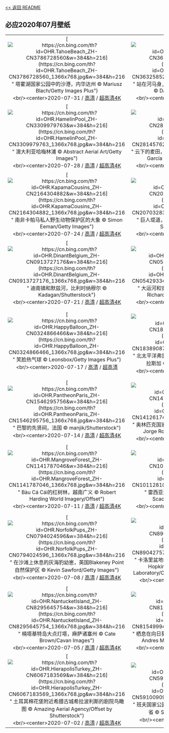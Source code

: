 [<< 返回 README](../../README.md)
## 必应2020年07月壁纸
||||
|:---:|:---:|:---:|
|[![https://cn.bing.com/th?id=OHR.TahoeBeach_ZH-CN3786728560&w=384&h=216](https://cn.bing.com/th?id=OHR.TahoeBeach_ZH-CN3786728560_1366x768.jpg&w=384&h=216 " &#10;塔霍湖国家公园中的沙港，内华达州&#10;© Mariusz Blach/Getty Images Plus")](https://cn.bing.com/search?q=%E5%A1%94%E9%9C%8D%E6%B9%96%E5%9B%BD%E5%AE%B6%E5%85%AC%E5%9B%AD%E4%B8%AD%E7%9A%84%E6%B2%99%E6%B8%AF%EF%BC%8C%E5%86%85%E5%8D%8E%E8%BE%BE%E5%B7%9E&form=hpcapt&mkt=zh-cn&filters=HpDate:"20200731_1600")<br/><center>2020-07-31 / [高清](https://cn.bing.com/th?id=OHR.TahoeBeach_ZH-CN3786728560_1920x1200.jpg&w=1920&h=1200) / [超高清4K](https://cn.bing.com/th?id=OHR.TahoeBeach_ZH-CN3786728560_UHD.jpg&w=3840&h=2160)<center/>|[![https://cn.bing.com/th?id=OHR.HamerkopHunting_ZH-CN3632585255&w=384&h=216](https://cn.bing.com/th?id=OHR.HamerkopHunting_ZH-CN3632585255_1366x768.jpg&w=384&h=216 " &#10;站在河马身上的锤头鹳，津巴布韦马纳潭国家公园&#10;© David Fettes/Getty Images")](https://cn.bing.com/search?q=%E7%AB%99%E5%9C%A8%E6%B2%B3%E9%A9%AC%E8%BA%AB%E4%B8%8A%E7%9A%84%E9%94%A4%E5%A4%B4%E9%B9%B3%EF%BC%8C%E6%B4%A5%E5%B7%B4%E5%B8%83%E9%9F%A6%E9%A9%AC%E7%BA%B3%E6%BD%AD%E5%9B%BD%E5%AE%B6%E5%85%AC%E5%9B%AD&form=hpcapt&mkt=zh-cn&filters=HpDate:"20200730_1600")<br/><center>2020-07-30 / [高清](https://cn.bing.com/th?id=OHR.HamerkopHunting_ZH-CN3632585255_1920x1200.jpg&w=1920&h=1200) / [超高清4K](https://cn.bing.com/th?id=OHR.HamerkopHunting_ZH-CN3632585255_UHD.jpg&w=3840&h=2160)<center/>|[![https://cn.bing.com/th?id=OHR.KallurLighthouse_ZH-CN3407251246&w=384&h=216](https://cn.bing.com/th?id=OHR.KallurLighthouse_ZH-CN3407251246_1366x768.jpg&w=384&h=216 " &#10;法罗群岛中的卡尔斯岛&#10;© Swen Stroop/Getty Images Plus")](https://cn.bing.com/search?q=%E6%B3%95%E7%BD%97%E7%BE%A4%E5%B2%9B%E4%B8%AD%E7%9A%84%E5%8D%A1%E5%B0%94%E6%96%AF%E5%B2%9B&form=hpcapt&mkt=zh-cn&filters=HpDate:"20200729_1600")<br/><center>2020-07-29 / [高清](https://cn.bing.com/th?id=OHR.KallurLighthouse_ZH-CN3407251246_1920x1200.jpg&w=1920&h=1200) / [超高清8K](https://cn.bing.comhttps://cn.bing.com/th?id=OHR.KallurLighthouse_ZH-CN3407251246_UHD.jpg)<center/>|
|[![https://cn.bing.com/th?id=OHR.HamelinPool_ZH-CN3309979763&w=384&h=216](https://cn.bing.com/th?id=OHR.HamelinPool_ZH-CN3309979763_1366x768.jpg&w=384&h=216 " &#10;澳大利亚哈梅林浦&#10;© Abstract Aerial Art/Getty Images")](https://cn.bing.com/search?q=%E6%BE%B3%E5%A4%A7%E5%88%A9%E4%BA%9A%E5%93%88%E6%A2%85%E6%9E%97%E6%B5%A6&form=hpcapt&mkt=zh-cn&filters=HpDate:"20200728_1600")<br/><center>2020-07-28 / [高清](https://cn.bing.com/th?id=OHR.HamelinPool_ZH-CN3309979763_1920x1200.jpg&w=1920&h=1200) / [超高清4K](https://cn.bing.com/th?id=OHR.HamelinPool_ZH-CN3309979763_UHD.jpg&w=3840&h=2160)<center/>|[![https://cn.bing.com/th?id=OHR.WheatCastilla_ZH-CN2814576294&w=384&h=216](https://cn.bing.com/th?id=OHR.WheatCastilla_ZH-CN2814576294_1366x768.jpg&w=384&h=216 " &#10;云下的麦田，西班牙巴利亚多利德&#10;© Carlos Javier García Prieto/EyeEm/Getty Images")](https://cn.bing.com/search?q=%E4%BA%91%E4%B8%8B%E7%9A%84%E9%BA%A6%E7%94%B0%EF%BC%8C%E8%A5%BF%E7%8F%AD%E7%89%99%E5%B7%B4%E5%88%A9%E4%BA%9A%E5%A4%9A%E5%88%A9%E5%BE%B7&form=hpcapt&mkt=zh-cn&filters=HpDate:"20200726_1600")<br/><center>2020-07-26 / [高清](https://cn.bing.com/th?id=OHR.WheatCastilla_ZH-CN2814576294_1920x1200.jpg&w=1920&h=1200) / [超高清4K](https://cn.bing.com/th?id=OHR.WheatCastilla_ZH-CN2814576294_UHD.jpg&w=3840&h=2160)<center/>|[![https://cn.bing.com/th?id=OHR.RedSailboat_ZH-CN2386102503&w=384&h=216](https://cn.bing.com/th?id=OHR.RedSailboat_ZH-CN2386102503_1366x768.jpg&w=384&h=216 " &#10;迪斯科湾，格陵兰岛伊卢利萨特&#10;© Kertu/Shutterstock")](https://cn.bing.com/search?q=%E8%BF%AA%E6%96%AF%E7%A7%91%E6%B9%BE%EF%BC%8C%E6%A0%BC%E9%99%B5%E5%85%B0%E5%B2%9B%E4%BC%8A%E5%8D%A2%E5%88%A9%E8%90%A8%E7%89%B9&form=hpcapt&mkt=zh-cn&filters=HpDate:"20200725_1600")<br/><center>2020-07-25 / [高清](https://cn.bing.com/th?id=OHR.RedSailboat_ZH-CN2386102503_1920x1200.jpg&w=1920&h=1200) / [超高清4K](https://cn.bing.com/th?id=OHR.RedSailboat_ZH-CN2386102503_UHD.jpg&w=3840&h=2160)<center/>|
|[![https://cn.bing.com/th?id=OHR.KapamaCousins_ZH-CN2164304882&w=384&h=216](https://cn.bing.com/th?id=OHR.KapamaCousins_ZH-CN2164304882_1366x768.jpg&w=384&h=216 " &#10;南非卡帕马私人野生动物保护区的大象&#10;© Simon Eeman/Getty Images")](https://cn.bing.com/search?q=%E5%8D%97%E9%9D%9E%E5%8D%A1%E5%B8%95%E9%A9%AC%E7%A7%81%E4%BA%BA%E9%87%8E%E7%94%9F%E5%8A%A8%E7%89%A9%E4%BF%9D%E6%8A%A4%E5%8C%BA%E7%9A%84%E5%A4%A7%E8%B1%A1&form=hpcapt&mkt=zh-cn&filters=HpDate:"20200724_1600")<br/><center>2020-07-24 / [高清](https://cn.bing.com/th?id=OHR.KapamaCousins_ZH-CN2164304882_1920x1200.jpg&w=1920&h=1200) / [超高清4K](https://cn.bing.com/th?id=OHR.KapamaCousins_ZH-CN2164304882_UHD.jpg&w=3840&h=2160)<center/>|[![https://cn.bing.com/th?id=OHR.CausewayStones_ZH-CN2070328388&w=384&h=216](https://cn.bing.com/th?id=OHR.CausewayStones_ZH-CN2070328388_1366x768.jpg&w=384&h=216 " &#10;巨人堤道，英国北爱尔兰布什米尔斯&#10;© Chiara Salvadori/Getty Images")](https://cn.bing.com/search?q=%E5%B7%A8%E4%BA%BA%E5%A0%A4%E9%81%93%EF%BC%8C%E8%8B%B1%E5%9B%BD%E5%8C%97%E7%88%B1%E5%B0%94%E5%85%B0%E5%B8%83%E4%BB%80%E7%B1%B3%E5%B0%94%E6%96%AF&form=hpcapt&mkt=zh-cn&filters=HpDate:"20200723_1600")<br/><center>2020-07-23 / [高清](https://cn.bing.com/th?id=OHR.CausewayStones_ZH-CN2070328388_1920x1200.jpg&w=1920&h=1200) / [超高清4K](https://cn.bing.com/th?id=OHR.CausewayStones_ZH-CN2070328388_UHD.jpg&w=3840&h=2160)<center/>|[![https://cn.bing.com/th?id=OHR.RedBlueWildebeest_ZH-CN1024893552&w=384&h=216](https://cn.bing.com/th?id=OHR.RedBlueWildebeest_ZH-CN1024893552_1366x768.jpg&w=384&h=216 " &#10;日落时分正在迁徙的斑纹角马群，肯尼亚马赛马拉野生动物保护区&#10;© Denis-Huot/Minden Pictures")](https://cn.bing.com/search?q=%E6%97%A5%E8%90%BD%E6%97%B6%E5%88%86%E6%AD%A3%E5%9C%A8%E8%BF%81%E5%BE%99%E7%9A%84%E6%96%91%E7%BA%B9%E8%A7%92%E9%A9%AC%E7%BE%A4%EF%BC%8C%E8%82%AF%E5%B0%BC%E4%BA%9A%E9%A9%AC%E8%B5%9B%E9%A9%AC%E6%8B%89%E9%87%8E%E7%94%9F%E5%8A%A8%E7%89%A9%E4%BF%9D%E6%8A%A4%E5%8C%BA&form=hpcapt&mkt=zh-cn&filters=HpDate:"20200722_1600")<br/><center>2020-07-22 / [高清](https://cn.bing.com/th?id=OHR.RedBlueWildebeest_ZH-CN1024893552_1920x1200.jpg&w=1920&h=1200) / [超高清4K](https://cn.bing.com/th?id=OHR.RedBlueWildebeest_ZH-CN1024893552_UHD.jpg&w=3840&h=2160)<center/>|
|[![https://cn.bing.com/th?id=OHR.DinantBelgium_ZH-CN0913727176&w=384&h=216](https://cn.bing.com/th?id=OHR.DinantBelgium_ZH-CN0913727176_1366x768.jpg&w=384&h=216 " &#10;迪南镇和默兹河，比利时纳穆尔&#10;© Kadagan/Shutterstock")](https://cn.bing.com/search?q=%E8%BF%AA%E5%8D%97%E9%95%87%E5%92%8C%E9%BB%98%E5%85%B9%E6%B2%B3%EF%BC%8C%E6%AF%94%E5%88%A9%E6%97%B6%E7%BA%B3%E7%A9%86%E5%B0%94&form=hpcapt&mkt=zh-cn&filters=HpDate:"20200721_1600")<br/><center>2020-07-21 / [高清](https://cn.bing.com/th?id=OHR.DinantBelgium_ZH-CN0913727176_1920x1200.jpg&w=1920&h=1200) / [超高清4K](https://cn.bing.com/th?id=OHR.DinantBelgium_ZH-CN0913727176_UHD.jpg&w=3840&h=2160)<center/>|[![https://cn.bing.com/th?id=OHR.GrandCanalGondolas_ZH-CN0542933448&w=384&h=216](https://cn.bing.com/th?id=OHR.GrandCanalGondolas_ZH-CN0542933448_1366x768.jpg&w=384&h=216 " &#10;大运河和安康圣母圣殿，意大利威尼斯&#10;© Jim Richardson/Offset by Shutterstock")](https://cn.bing.com/search?q=%E5%A4%A7%E8%BF%90%E6%B2%B3%E5%92%8C%E5%AE%89%E5%BA%B7%E5%9C%A3%E6%AF%8D%E5%9C%A3%E6%AE%BF%EF%BC%8C%E6%84%8F%E5%A4%A7%E5%88%A9%E5%A8%81%E5%B0%BC%E6%96%AF&form=hpcapt&mkt=zh-cn&filters=HpDate:"20200719_1600")<br/><center>2020-07-19 / [高清](https://cn.bing.com/th?id=OHR.GrandCanalGondolas_ZH-CN0542933448_1920x1200.jpg&w=1920&h=1200) / [超高清4K](https://cn.bing.com/th?id=OHR.GrandCanalGondolas_ZH-CN0542933448_UHD.jpg&w=3840&h=2160)<center/>|[![https://cn.bing.com/th?id=OHR.NineSpotted_ZH-CN0422284522&w=384&h=216](https://cn.bing.com/th?id=OHR.NineSpotted_ZH-CN0422284522_1366x768.jpg&w=384&h=216 " &#10;九斑蛾，瑞士&#10;© Thomas Marent/Minden Pictures")](https://cn.bing.com/search?q=%E4%B9%9D%E6%96%91%E8%9B%BE%EF%BC%8C%E7%91%9E%E5%A3%AB&form=hpcapt&mkt=zh-cn&filters=HpDate:"20200718_1600")<br/><center>2020-07-18 / [高清](https://cn.bing.com/th?id=OHR.NineSpotted_ZH-CN0422284522_1920x1200.jpg&w=1920&h=1200) / [超高清4K](https://cn.bing.com/th?id=OHR.NineSpotted_ZH-CN0422284522_UHD.jpg&w=3840&h=2160)<center/>|
|[![https://cn.bing.com/th?id=OHR.HappyBalloon_ZH-CN0324866466&w=384&h=216](https://cn.bing.com/th?id=OHR.HappyBalloon_ZH-CN0324866466_1366x768.jpg&w=384&h=216 " &#10;笑脸热气球&#10;© Leonsbox/Getty Images Plus")](https://cn.bing.com/search?q=%E7%AC%91%E8%84%B8%E7%83%AD%E6%B0%94%E7%90%83&form=hpcapt&mkt=zh-cn&filters=HpDate:"20200717_1600")<br/><center>2020-07-17 / [高清](https://cn.bing.com/th?id=OHR.HappyBalloon_ZH-CN0324866466_1920x1200.jpg&w=1920&h=1200) / [超高清](https://cn.bing.comhttps://cn.bing.com/th?id=OHR.HappyBalloon_ZH-CN0324866466_UHD.jpg)<center/>|[![https://cn.bing.com/th?id=OHR.FrederickSound_ZH-CN1838908749&w=384&h=216](https://cn.bing.com/th?id=OHR.FrederickSound_ZH-CN1838908749_1366x768.jpg&w=384&h=216 " &#10;北太平洋弗雷德里克海峡中的座头鲸冲出海面，阿拉斯加&#10;© Tony Wu/Minden Pictures")](https://cn.bing.com/search?q=%E5%8C%97%E5%A4%AA%E5%B9%B3%E6%B4%8B%E5%BC%97%E9%9B%B7%E5%BE%B7%E9%87%8C%E5%85%8B%E6%B5%B7%E5%B3%A1%E4%B8%AD%E7%9A%84%E5%BA%A7%E5%A4%B4%E9%B2%B8%E5%86%B2%E5%87%BA%E6%B5%B7%E9%9D%A2%EF%BC%8C%E9%98%BF%E6%8B%89%E6%96%AF%E5%8A%A0&form=hpcapt&mkt=zh-cn&filters=HpDate:"20200716_1600")<br/><center>2020-07-16 / [高清](https://cn.bing.com/th?id=OHR.FrederickSound_ZH-CN1838908749_1920x1200.jpg&w=1920&h=1200) / [超高清8K](https://cn.bing.comhttps://cn.bing.com/th?id=OHR.FrederickSound_ZH-CN1838908749_UHD.jpg)<center/>|[![https://cn.bing.com/th?id=OHR.WinchesterCrypt_ZH-CN1683778044&w=384&h=216](https://cn.bing.com/th?id=OHR.WinchesterCrypt_ZH-CN1683778044_1366x768.jpg&w=384&h=216 " &#10;被洪水淹没的温彻斯特大教堂地下室，英国汉普郡&#10;© Oliver Hoffmann/Alamy")](https://cn.bing.com/search?q=%E8%A2%AB%E6%B4%AA%E6%B0%B4%E6%B7%B9%E6%B2%A1%E7%9A%84%E6%B8%A9%E5%BD%BB%E6%96%AF%E7%89%B9%E5%A4%A7%E6%95%99%E5%A0%82%E5%9C%B0%E4%B8%8B%E5%AE%A4%EF%BC%8C%E8%8B%B1%E5%9B%BD%E6%B1%89%E6%99%AE%E9%83%A1&form=hpcapt&mkt=zh-cn&filters=HpDate:"20200715_1600")<br/><center>2020-07-15 / [高清](https://cn.bing.com/th?id=OHR.WinchesterCrypt_ZH-CN1683778044_1920x1200.jpg&w=1920&h=1200) / [超高清4K](https://cn.bing.com/th?id=OHR.WinchesterCrypt_ZH-CN1683778044_UHD.jpg&w=3840&h=2160)<center/>|
|[![https://cn.bing.com/th?id=OHR.PantheonParis_ZH-CN1546295756&w=384&h=216](https://cn.bing.com/th?id=OHR.PantheonParis_ZH-CN1546295756_1366x768.jpg&w=384&h=216 " &#10;巴黎的先贤祠，法国&#10;© manjik/Shutterstock")](https://cn.bing.com/search?q=%E5%B7%B4%E9%BB%8E%E7%9A%84%E5%85%88%E8%B4%A4%E7%A5%A0%EF%BC%8C%E6%B3%95%E5%9B%BD&form=hpcapt&mkt=zh-cn&filters=HpDate:"20200714_1600")<br/><center>2020-07-14 / [高清](https://cn.bing.com/th?id=OHR.PantheonParis_ZH-CN1546295756_1920x1200.jpg&w=1920&h=1200) / [超高清4K](https://cn.bing.com/th?id=OHR.PantheonParis_ZH-CN1546295756_UHD.jpg&w=3840&h=2160)<center/>|[![https://cn.bing.com/th?id=OHR.SunnyRainforest_ZH-CN1412617420&w=384&h=216](https://cn.bing.com/th?id=OHR.SunnyRainforest_ZH-CN1412617420_1366x768.jpg&w=384&h=216 " &#10;奥林匹克国家公园中的可可西里雨林，华盛顿州&#10;© Jorge Romano/Offset by Shutterstock")](https://cn.bing.com/search?q=%E5%A5%A5%E6%9E%97%E5%8C%B9%E5%85%8B%E5%9B%BD%E5%AE%B6%E5%85%AC%E5%9B%AD%E4%B8%AD%E7%9A%84%E5%8F%AF%E5%8F%AF%E8%A5%BF%E9%87%8C%E9%9B%A8%E6%9E%97%EF%BC%8C%E5%8D%8E%E7%9B%9B%E9%A1%BF%E5%B7%9E&form=hpcapt&mkt=zh-cn&filters=HpDate:"20200713_1600")<br/><center>2020-07-13 / [高清](https://cn.bing.com/th?id=OHR.SunnyRainforest_ZH-CN1412617420_1920x1200.jpg&w=1920&h=1200) / [超高清4K](https://cn.bing.com/th?id=OHR.SunnyRainforest_ZH-CN1412617420_UHD.jpg&w=3840&h=2160)<center/>|[![https://cn.bing.com/th?id=OHR.WaterRipplesVideo_ZH-CN8790763092&w=384&h=216](https://cn.bing.com/th?id=OHR.WaterRipplesVideo_ZH-CN8790763092_1366x768.jpg&w=384&h=216 " &#10;埃热泽尔斯湖面上的波纹，拉脱维亚拉特加尔地区&#10;© Eaglewood Films/Nimia")](https://cn.bing.com/search?q=%E5%9F%83%E7%83%AD%E6%B3%BD%E5%B0%94%E6%96%AF%E6%B9%96%E9%9D%A2%E4%B8%8A%E7%9A%84%E6%B3%A2%E7%BA%B9%EF%BC%8C%E6%8B%89%E8%84%B1%E7%BB%B4%E4%BA%9A%E6%8B%89%E7%89%B9%E5%8A%A0%E5%B0%94%E5%9C%B0%E5%8C%BA&form=hpcapt&mkt=zh-cn&filters=HpDate:"20200712_1600")<br/><center>2020-07-12 / [高清](https://cn.bing.com/th?id=OHR.WaterRipplesVideo_ZH-CN8790763092_1920x1200.jpg&w=1920&h=1200) / [超高清](https://cn.bing.comhttps://cn.bing.com/th?id=OHR.WaterRipplesVideo_ZH-CN8790763092_UHD.jpg)<center/>|
|[![https://cn.bing.com/th?id=OHR.MangroveForest_ZH-CN1141787046&w=384&h=216](https://cn.bing.com/th?id=OHR.MangroveForest_ZH-CN1141787046_1366x768.jpg&w=384&h=216 " &#10;Bàu Cá Cái的红树林，越南广义&#10;© Robert Harding World Imagery/Offset")](https://cn.bing.com/search?q=B%C3%A0u&form=hpcapt&mkt=zh-cn&filters=HpDate:"20200711_1600")<br/><center>2020-07-11 / [高清](https://cn.bing.com/th?id=OHR.MangroveForest_ZH-CN1141787046_1920x1200.jpg&w=1920&h=1200) / [超高清4K](https://cn.bing.com/th?id=OHR.MangroveForest_ZH-CN1141787046_UHD.jpg&w=3840&h=2160)<center/>|[![https://cn.bing.com/th?id=OHR.BellTowerItaly_ZH-CN1011281003&w=384&h=216](https://cn.bing.com/th?id=OHR.BellTowerItaly_ZH-CN1011281003_1366x768.jpg&w=384&h=216 " &#10;雷西亚湖上的钟楼 ，意大利博尔扎诺&#10;© Scacciamosche/Getty Images")](https://cn.bing.com/search?q=%E9%9B%B7%E8%A5%BF%E4%BA%9A%E6%B9%96%E4%B8%8A%E7%9A%84%E9%92%9F%E6%A5%BC&form=hpcapt&mkt=zh-cn&filters=HpDate:"20200710_1600")<br/><center>2020-07-10 / [高清](https://cn.bing.com/th?id=OHR.BellTowerItaly_ZH-CN1011281003_1920x1200.jpg&w=1920&h=1200) / [超高清4K](https://cn.bing.com/th?id=OHR.BellTowerItaly_ZH-CN1011281003_UHD.jpg&w=3840&h=2160)<center/>|[![https://cn.bing.com/th?id=OHR.ColoradoColumbine_ZH-CN0901580141&w=384&h=216](https://cn.bing.com/th?id=OHR.ColoradoColumbine_ZH-CN0901580141_1366x768.jpg&w=384&h=216 " &#10;位于科罗拉多南部圣胡安山脉的美国盆地&#10;© Blaine Harrington III/Alamy")](https://cn.bing.com/search?q=%E4%BD%8D%E4%BA%8E%E7%A7%91%E7%BD%97%E6%8B%89%E5%A4%9A%E5%8D%97%E9%83%A8%E5%9C%A3%E8%83%A1%E5%AE%89%E5%B1%B1%E8%84%89%E7%9A%84%E7%BE%8E%E5%9B%BD%E7%9B%86%E5%9C%B0&form=hpcapt&mkt=zh-cn&filters=HpDate:"20200709_1600")<br/><center>2020-07-09 / [高清](https://cn.bing.com/th?id=OHR.ColoradoColumbine_ZH-CN0901580141_1920x1200.jpg&w=1920&h=1200) / [超高清4K](https://cn.bing.com/th?id=OHR.ColoradoColumbine_ZH-CN0901580141_UHD.jpg&w=3840&h=2160)<center/>|
|[![https://cn.bing.com/th?id=OHR.NorfolkPups_ZH-CN0794024596&w=384&h=216](https://cn.bing.com/th?id=OHR.NorfolkPups_ZH-CN0794024596_1366x768.jpg&w=384&h=216 " &#10;在沙滩上休息的灰海豹幼崽，英国Blakeney Point自然保护区&#10;© Kevin Sawford/Getty Images")](https://cn.bing.com/search?q=%E5%9C%A8%E6%B2%99%E6%BB%A9%E4%B8%8A%E4%BC%91%E6%81%AF%E7%9A%84%E7%81%B0%E6%B5%B7%E8%B1%B9%E5%B9%BC%E5%B4%BD%EF%BC%8C%E8%8B%B1%E5%9B%BDBlakeney&form=hpcapt&mkt=zh-cn&filters=HpDate:"20200708_1600")<br/><center>2020-07-08 / [高清](https://cn.bing.com/th?id=OHR.NorfolkPups_ZH-CN0794024596_1920x1200.jpg&w=1920&h=1200) / [超高清4K](https://cn.bing.com/th?id=OHR.NorfolkPups_ZH-CN0794024596_UHD.jpg&w=3840&h=2160)<center/>|[![https://cn.bing.com/th?id=OHR.CalorisMDIS_ZH-CN8904275746&w=384&h=216](https://cn.bing.com/th?id=OHR.CalorisMDIS_ZH-CN8904275746_1366x768.jpg&w=384&h=216 " &#10;卡洛里盆地的合成全彩图，水星&#10;© NASA/Johns Hopkins University Applied Physics Laboratory/Carnegie Institution of Washington")](https://cn.bing.com/search?q=%E5%8D%A1%E6%B4%9B%E9%87%8C%E7%9B%86%E5%9C%B0%E7%9A%84%E5%90%88%E6%88%90%E5%85%A8%E5%BD%A9%E5%9B%BE%EF%BC%8C%E6%B0%B4%E6%98%9F&form=hpcapt&mkt=zh-cn&filters=HpDate:"20200707_1600")<br/><center>2020-07-07 / [高清](https://cn.bing.com/th?id=OHR.CalorisMDIS_ZH-CN8904275746_1920x1200.jpg&w=1920&h=1200) / [超高清](https://cn.bing.comhttps://cn.bing.com/th?id=OHR.CalorisMDIS_ZH-CN8904275746_UHD.jpg)<center/>|[![https://cn.bing.com/th?id=OHR.Kamchatka_ZH-CN8647931935&w=384&h=216](https://cn.bing.com/th?id=OHR.Kamchatka_ZH-CN8647931935_1366x768.jpg&w=384&h=216 " &#10;堪察加半岛上的扎尔巴奇克火山，俄罗斯&#10;© Egor Vlasov/Shutterstock")](https://cn.bing.com/search?q=%E5%A0%AA%E5%AF%9F%E5%8A%A0%E5%8D%8A%E5%B2%9B%E4%B8%8A%E7%9A%84%E6%89%8E%E5%B0%94%E5%B7%B4%E5%A5%87%E5%85%8B%E7%81%AB%E5%B1%B1%EF%BC%8C%E4%BF%84%E7%BD%97%E6%96%AF&form=hpcapt&mkt=zh-cn&filters=HpDate:"20200706_1600")<br/><center>2020-07-06 / [高清](https://cn.bing.com/th?id=OHR.Kamchatka_ZH-CN8647931935_1920x1200.jpg&w=1920&h=1200) / [超高清4K](https://cn.bing.com/th?id=OHR.Kamchatka_ZH-CN8647931935_UHD.jpg&w=3840&h=2160)<center/>|
|[![https://cn.bing.com/th?id=OHR.NantucketIsland_ZH-CN8295645754&w=384&h=216](https://cn.bing.com/th?id=OHR.NantucketIsland_ZH-CN8295645754_1366x768.jpg&w=384&h=216 " &#10;楠塔基特岛大点灯塔，麻萨诸塞州&#10;© Cate Brown/Cavan Images")](https://cn.bing.com/search?q=%E6%A5%A0%E5%A1%94%E5%9F%BA%E7%89%B9%E5%B2%9B%E5%A4%A7%E7%82%B9%E7%81%AF%E5%A1%94%EF%BC%8C%E9%BA%BB%E8%90%A8%E8%AF%B8%E5%A1%9E%E5%B7%9E&form=hpcapt&mkt=zh-cn&filters=HpDate:"20200705_1600")<br/><center>2020-07-05 / [高清](https://cn.bing.com/th?id=OHR.NantucketIsland_ZH-CN8295645754_1920x1200.jpg&w=1920&h=1200) / [超高清4K](https://cn.bing.com/th?id=OHR.NantucketIsland_ZH-CN8295645754_UHD.jpg&w=3840&h=2160)<center/>|[![https://cn.bing.com/th?id=OHR.OwlSunflowers_ZH-CN8154999485&w=384&h=216](https://cn.bing.com/th?id=OHR.OwlSunflowers_ZH-CN8154999485_1366x768.jpg&w=384&h=216 " &#10;栖息在向日葵上的一只小猫头鹰，西班牙加的斯&#10;© Andres M. Dominguez/Minden Pictures")](https://cn.bing.com/search?q=%E6%A0%96%E6%81%AF%E5%9C%A8%E5%90%91%E6%97%A5%E8%91%B5%E4%B8%8A%E7%9A%84%E4%B8%80%E5%8F%AA%E5%B0%8F%E7%8C%AB%E5%A4%B4%E9%B9%B0%EF%BC%8C%E8%A5%BF%E7%8F%AD%E7%89%99%E5%8A%A0%E7%9A%84%E6%96%AF&form=hpcapt&mkt=zh-cn&filters=HpDate:"20200704_1600")<br/><center>2020-07-04 / [高清](https://cn.bing.com/th?id=OHR.OwlSunflowers_ZH-CN8154999485_1920x1200.jpg&w=1920&h=1200) / [超高清4K](https://cn.bing.com/th?id=OHR.OwlSunflowers_ZH-CN8154999485_UHD.jpg&w=3840&h=2160)<center/>|[![https://cn.bing.com/th?id=OHR.DogDays_ZH-CN8013834742&w=384&h=216](https://cn.bing.com/th?id=OHR.DogDays_ZH-CN8013834742_1366x768.jpg&w=384&h=216 " &#10;卡拉哈里沙漠中的南非狐，南非&#10;© NSP-RF/Alamy")](https://cn.bing.com/search?q=%E5%8D%A1%E6%8B%89%E5%93%88%E9%87%8C%E6%B2%99%E6%BC%A0%E4%B8%AD%E7%9A%84%E5%8D%97%E9%9D%9E%E7%8B%90%EF%BC%8C%E5%8D%97%E9%9D%9E&form=hpcapt&mkt=zh-cn&filters=HpDate:"20200703_1600")<br/><center>2020-07-03 / [高清](https://cn.bing.com/th?id=OHR.DogDays_ZH-CN8013834742_1920x1200.jpg&w=1920&h=1200) / [超高清4K](https://cn.bing.com/th?id=OHR.DogDays_ZH-CN8013834742_UHD.jpg&w=3840&h=2160)<center/>|
|[![https://cn.bing.com/th?id=OHR.HierapolisTurkey_ZH-CN6067183569&w=384&h=216](https://cn.bing.com/th?id=OHR.HierapolisTurkey_ZH-CN6067183569_1366x768.jpg&w=384&h=216 " &#10;土耳其棉花堡附近希腊古城希拉波利斯的剧院鸟瞰图&#10;© Amazing Aerial Agency/Offset by Shutterstock")](https://cn.bing.com/search?q=%E5%9C%9F%E8%80%B3%E5%85%B6%E6%A3%89%E8%8A%B1%E5%A0%A1%E9%99%84%E8%BF%91%E5%B8%8C%E8%85%8A%E5%8F%A4%E5%9F%8E%E5%B8%8C%E6%8B%89%E6%B3%A2%E5%88%A9%E6%96%AF%E7%9A%84%E5%89%A7%E9%99%A2%E9%B8%9F%E7%9E%B0%E5%9B%BE&form=hpcapt&mkt=zh-cn&filters=HpDate:"20200702_1600")<br/><center>2020-07-02 / [高清](https://cn.bing.com/th?id=OHR.HierapolisTurkey_ZH-CN6067183569_1920x1200.jpg&w=1920&h=1200) / [超高清4K](https://cn.bing.com/th?id=OHR.HierapolisTurkey_ZH-CN6067183569_UHD.jpg&w=3840&h=2160)<center/>|[![https://cn.bing.com/th?id=OHR.LakeMoraineVideo_ZH-CN5910090911&w=384&h=216](https://cn.bing.com/th?id=OHR.LakeMoraineVideo_ZH-CN5910090911_1366x768.jpg&w=384&h=216 " &#10;班夫国家公园中莫兰湖的延时视频，加拿大艾伯塔省&#10;© Schroptschop/Getty Images")](https://cn.bing.com/search?q=%E7%8F%AD%E5%A4%AB%E5%9B%BD%E5%AE%B6%E5%85%AC%E5%9B%AD%E4%B8%AD%E8%8E%AB%E5%85%B0%E6%B9%96%E7%9A%84%E5%BB%B6%E6%97%B6%E8%A7%86%E9%A2%91%EF%BC%8C%E5%8A%A0%E6%8B%BF%E5%A4%A7%E8%89%BE%E4%BC%AF%E5%A1%94%E7%9C%81&form=hpcapt&mkt=zh-cn&filters=HpDate:"20200701_1600")<br/><center>2020-07-01 / [高清](https://cn.bing.com/th?id=OHR.LakeMoraineVideo_ZH-CN5910090911_1920x1200.jpg&w=1920&h=1200) / [超高清](https://cn.bing.comhttps://cn.bing.com/th?id=OHR.LakeMoraineVideo_ZH-CN5910090911_UHD.jpg)<center/>